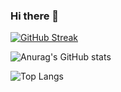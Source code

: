 ### Hi there 👋

[![GitHub Streak](http://github-readme-streak-stats.herokuapp.com?user=PhantomDevPT&theme=dark&border_radius=10&locale=es)](https://git.io/streak-stats)

![Anurag's GitHub stats](https://github-readme-stats.vercel.app/api?username=PhantomDevPT&show_icons=true&theme=transparent)

![Top Langs](https://github-readme-stats.vercel.app/api/top-langs/?username=PhantomDevPT&hide_progress=true)
